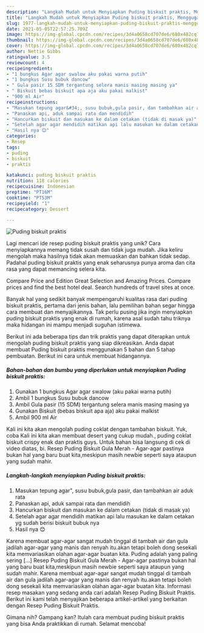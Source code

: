 ```yaml
---
description: "Langkah Mudah untuk Menyiapkan Puding biskuit praktis, Menggugah Selera"
title: "Langkah Mudah untuk Menyiapkan Puding biskuit praktis, Menggugah Selera"
slug: 1977-langkah-mudah-untuk-menyiapkan-puding-biskuit-praktis-menggugah-selera
date: 2021-05-05T22:57:25.709Z
image: https://img-global.cpcdn.com/recipes/3d4a0658cd707de6/680x482cq70/puding-biskuit-praktis-foto-resep-utama.jpg
thumbnail: https://img-global.cpcdn.com/recipes/3d4a0658cd707de6/680x482cq70/puding-biskuit-praktis-foto-resep-utama.jpg
cover: https://img-global.cpcdn.com/recipes/3d4a0658cd707de6/680x482cq70/puding-biskuit-praktis-foto-resep-utama.jpg
author: Nettie Gibbs
ratingvalue: 3.5
reviewcount: 4
recipeingredient:
- "1 bungkus Agar agar swalow aku pakai warna putih"
- "1 bungkus Susu bubuk dancow"
- " Gula pasir 15 SDM tergantung selera manis masing masing ya"
- " Biskuit bebas biskuit apa aja aku pakai malkist"
- "900 ml Air"
recipeinstructions:
- "Masukan tepung agar&#34;, susu bubuk,gula pasir, dan tambahkan air aduk rata"
- "Panaskan api, aduk sampai rata dan mendidih"
- "Hancurkan biskuit dan masukan ke dalam cetakan (tidak di masak ya)"
- "Setelah agar agar mendidih matikan api lalu masukan ke dalam cetakan yg sudah berisi biskuit bubuk nya"
- "Hasil nya 😊"
categories:
- Resep
tags:
- puding
- biskuit
- praktis

katakunci: puding biskuit praktis 
nutrition: 118 calories
recipecuisine: Indonesian
preptime: "PT16M"
cooktime: "PT53M"
recipeyield: "1"
recipecategory: Dessert

---
```



![Puding biskuit praktis](https://img-global.cpcdn.com/recipes/3d4a0658cd707de6/680x482cq70/puding-biskuit-praktis-foto-resep-utama.jpg)

Lagi mencari ide resep puding biskuit praktis yang unik? Cara menyiapkannya memang tidak susah dan tidak juga mudah. Jika keliru mengolah maka hasilnya tidak akan memuaskan dan bahkan tidak sedap. Padahal puding biskuit praktis yang enak seharusnya punya aroma dan cita rasa yang dapat memancing selera kita.

Compare Price and Edition Great Selection and Amazing Prices. Compare prices and find the best hotel deal. Search hundreds of travel sites at once.

Banyak hal yang sedikit banyak mempengaruhi kualitas rasa dari puding biskuit praktis, pertama dari jenis bahan, lalu pemilihan bahan segar hingga cara membuat dan menyajikannya. Tak perlu pusing jika ingin menyiapkan puding biskuit praktis yang enak di rumah, karena asal sudah tahu triknya maka hidangan ini mampu menjadi suguhan istimewa.


Berikut ini ada beberapa tips dan trik praktis yang dapat diterapkan untuk mengolah puding biskuit praktis yang siap dikreasikan. Anda dapat membuat Puding biskuit praktis menggunakan 5 bahan dan 5 tahap pembuatan. Berikut ini cara untuk membuat hidangannya.

<!--inarticleads1-->

##### Bahan-bahan dan bumbu yang diperlukan untuk menyiapkan Puding biskuit praktis:

1. Gunakan 1 bungkus Agar agar swalow (aku pakai warna putih)
1. Ambil 1 bungkus Susu bubuk dancow
1. Ambil  Gula pasir (15 SDM) tergantung selera manis masing masing ya
1. Gunakan  Biskuit (bebas biskuit apa aja) aku pakai malkist
1. Ambil 900 ml Air


Kali ini kita akan mengolah puding coklat dengan tambahan biskuit. Yuk, coba Kali ini kita akan membuat desert yang cukup mudah., puding coklat biskuit crispy enak dan praktis guys. Untuk bahan bisa langsung di cek di video diatas, bi. Resep Puding Biskuit Gula Merah - Agar-agar pastinya bukan hal yang baru buat kita,meskipun masih newbie seperti saya ataupun yang sudah mahir. 

<!--inarticleads2-->

##### Langkah-langkah menyiapkan Puding biskuit praktis:

1. Masukan tepung agar&#34;, susu bubuk,gula pasir, dan tambahkan air aduk rata
1. Panaskan api, aduk sampai rata dan mendidih
1. Hancurkan biskuit dan masukan ke dalam cetakan (tidak di masak ya)
1. Setelah agar agar mendidih matikan api lalu masukan ke dalam cetakan yg sudah berisi biskuit bubuk nya
1. Hasil nya 😊


Karena membuat agar-agar sangat mudah tinggal di tambah air dan gula jadilah agar-agar yang manis dan renyah itu.akan tetapi boleh dong sesekali kita memvariasikan olahan agar-agar buatan kita. Puding adalah yang paling sering […] Resep Puding Biskuit Gula Merah - Agar-agar pastinya bukan hal yang baru buat kita,meskipun masih newbie seperti saya ataupun yang sudah mahir. Karena membuat agar-agar sangat mudah tinggal di tambah air dan gula jadilah agar-agar yang manis dan renyah itu.akan tetapi boleh dong sesekali kita memvariasikan olahan agar-agar buatan kita. Informasi resep masakan yang sedang anda cari adalah Resep Puding Biskuit Praktis. Berikut ini kami telah menyajikan beberapa artikel-artikel yang berkaitan dengan Resep Puding Biskuit Praktis. 

Gimana nih? Gampang kan? Itulah cara membuat puding biskuit praktis yang bisa Anda praktikkan di rumah. Selamat mencoba!
